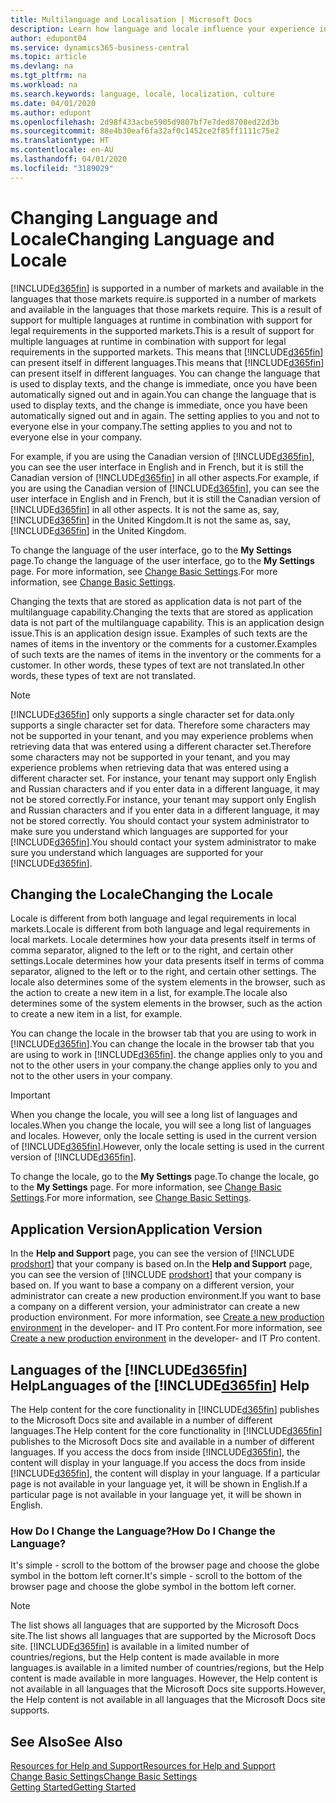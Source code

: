 ```yaml
---
title: Multilanguage and Localisation | Microsoft Docs
description: Learn how language and locale influence your experience in Business Central.
author: edupont04
ms.service: dynamics365-business-central
ms.topic: article
ms.devlang: na
ms.tgt_pltfrm: na
ms.workload: na
ms.search.keywords: language, locale, localization, culture
ms.date: 04/01/2020
ms.author: edupont
ms.openlocfilehash: 2d98f433acbe5905d9807bf7e7ded8708ed22d3b
ms.sourcegitcommit: 88e4b30eaf6fa32af0c1452ce2f85ff1111c75e2
ms.translationtype: HT
ms.contentlocale: en-AU
ms.lasthandoff: 04/01/2020
ms.locfileid: "3189029"
---
```

# <a name="changing-language-and-locale"></a><span data-ttu-id="99f95-103">Changing Language and Locale</span><span class="sxs-lookup"><span data-stu-id="99f95-103">Changing Language and Locale</span></span>

[!INCLUDE[d365fin](includes/d365fin_md.md)] <span data-ttu-id="99f95-104">is supported in a number of markets and available in the languages that those markets require.</span><span class="sxs-lookup"><span data-stu-id="99f95-104">is supported in a number of markets and available in the languages that those markets require.</span></span> <span data-ttu-id="99f95-105">This is a result of support for multiple languages at runtime in combination with support for legal requirements in the supported markets.</span><span class="sxs-lookup"><span data-stu-id="99f95-105">This is a result of support for multiple languages at runtime in combination with support for legal requirements in the supported markets.</span></span> <span data-ttu-id="99f95-106">This means that [!INCLUDE[d365fin](includes/d365fin_md.md)] can present itself in different languages.</span><span class="sxs-lookup"><span data-stu-id="99f95-106">This means that [!INCLUDE[d365fin](includes/d365fin_md.md)] can present itself in different languages.</span></span> <span data-ttu-id="99f95-107">You can change the language that is used to display texts, and the change is immediate, once you have been automatically signed out and in again.</span><span class="sxs-lookup"><span data-stu-id="99f95-107">You can change the language that is used to display texts, and the change is immediate, once you have been automatically signed out and in again.</span></span> <span data-ttu-id="99f95-108">The setting applies to you and not to everyone else in your company.</span><span class="sxs-lookup"><span data-stu-id="99f95-108">The setting applies to you and not to everyone else in your company.</span></span>  

<span data-ttu-id="99f95-109">For example, if you are using the Canadian version of [!INCLUDE[d365fin](includes/d365fin_md.md)], you can see the user interface in English and in French, but it is still the Canadian version of [!INCLUDE[d365fin](includes/d365fin_md.md)] in all other aspects.</span><span class="sxs-lookup"><span data-stu-id="99f95-109">For example, if you are using the Canadian version of [!INCLUDE[d365fin](includes/d365fin_md.md)], you can see the user interface in English and in French, but it is still the Canadian version of [!INCLUDE[d365fin](includes/d365fin_md.md)] in all other aspects.</span></span> <span data-ttu-id="99f95-110">It is not the same as, say, [!INCLUDE[d365fin](includes/d365fin_md.md)] in the United Kingdom.</span><span class="sxs-lookup"><span data-stu-id="99f95-110">It is not the same as, say, [!INCLUDE[d365fin](includes/d365fin_md.md)] in the United Kingdom.</span></span>  

<span data-ttu-id="99f95-111">To change the language of the user interface, go to the **My Settings** page.</span><span class="sxs-lookup"><span data-stu-id="99f95-111">To change the language of the user interface, go to the **My Settings** page.</span></span> <span data-ttu-id="99f95-112">For more information, see [Change Basic Settings](ui-change-basic-settings.md#language).</span><span class="sxs-lookup"><span data-stu-id="99f95-112">For more information, see [Change Basic Settings](ui-change-basic-settings.md#language).</span></span>  

<span data-ttu-id="99f95-113">Changing the texts that are stored as application data is not part of the multilanguage capability.</span><span class="sxs-lookup"><span data-stu-id="99f95-113">Changing the texts that are stored as application data is not part of the multilanguage capability.</span></span> <span data-ttu-id="99f95-114">This is an application design issue.</span><span class="sxs-lookup"><span data-stu-id="99f95-114">This is an application design issue.</span></span> <span data-ttu-id="99f95-115">Examples of such texts are the names of items in the inventory or the comments for a customer.</span><span class="sxs-lookup"><span data-stu-id="99f95-115">Examples of such texts are the names of items in the inventory or the comments for a customer.</span></span> <span data-ttu-id="99f95-116">In other words, these types of text are not translated.</span><span class="sxs-lookup"><span data-stu-id="99f95-116">In other words, these types of text are not translated.</span></span>  

> [!NOTE]  
> [!INCLUDE[d365fin](includes/d365fin_md.md)] <span data-ttu-id="99f95-117">only supports a single character set for data.</span><span class="sxs-lookup"><span data-stu-id="99f95-117">only supports a single character set for data.</span></span> <span data-ttu-id="99f95-118">Therefore some characters may not be supported in your tenant, and you may experience problems when retrieving data that was entered using a different character set.</span><span class="sxs-lookup"><span data-stu-id="99f95-118">Therefore some characters may not be supported in your tenant, and you may experience problems when retrieving data that was entered using a different character set.</span></span> <span data-ttu-id="99f95-119">For instance, your tenant may support only English and Russian characters and if you enter data in a different language, it may not be stored correctly.</span><span class="sxs-lookup"><span data-stu-id="99f95-119">For instance, your tenant may support only English and Russian characters and if you enter data in a different language, it may not be stored correctly.</span></span> <span data-ttu-id="99f95-120">You should contact your system administrator to make sure you understand which languages are supported for your [!INCLUDE[d365fin](includes/d365fin_md.md)].</span><span class="sxs-lookup"><span data-stu-id="99f95-120">You should contact your system administrator to make sure you understand which languages are supported for your [!INCLUDE[d365fin](includes/d365fin_md.md)].</span></span>  

## <a name="changing-the-locale"></a><span data-ttu-id="99f95-121">Changing the Locale</span><span class="sxs-lookup"><span data-stu-id="99f95-121">Changing the Locale</span></span>
<span data-ttu-id="99f95-122">Locale is different from both language and legal requirements in local markets.</span><span class="sxs-lookup"><span data-stu-id="99f95-122">Locale is different from both language and legal requirements in local markets.</span></span> <span data-ttu-id="99f95-123">Locale determines how your data presents itself in terms of comma separator, aligned to the left or to the right, and certain other settings.</span><span class="sxs-lookup"><span data-stu-id="99f95-123">Locale determines how your data presents itself in terms of comma separator, aligned to the left or to the right, and certain other settings.</span></span> <span data-ttu-id="99f95-124">The locale also determines some of the system elements in the browser, such as the action to create a new item in a list, for example.</span><span class="sxs-lookup"><span data-stu-id="99f95-124">The locale also determines some of the system elements in the browser, such as the action to create a new item in a list, for example.</span></span>  

<span data-ttu-id="99f95-125">You can change the locale in the browser tab that you are using to work in [!INCLUDE[d365fin](includes/d365fin_md.md)].</span><span class="sxs-lookup"><span data-stu-id="99f95-125">You can change the locale in the browser tab that you are using to work in [!INCLUDE[d365fin](includes/d365fin_md.md)].</span></span> <span data-ttu-id="99f95-126">the change applies only to you and not to the other users in your company.</span><span class="sxs-lookup"><span data-stu-id="99f95-126">the change applies only to you and not to the other users in your company.</span></span>  

> [!IMPORTANT]  
>  <span data-ttu-id="99f95-127">When you change the locale, you will see a long list of languages and locales.</span><span class="sxs-lookup"><span data-stu-id="99f95-127">When you change the locale, you will see a long list of languages and locales.</span></span> <span data-ttu-id="99f95-128">However, only the locale setting is used in the current version of [!INCLUDE[d365fin](includes/d365fin_md.md)].</span><span class="sxs-lookup"><span data-stu-id="99f95-128">However, only the locale setting is used in the current version of [!INCLUDE[d365fin](includes/d365fin_md.md)].</span></span>  

<span data-ttu-id="99f95-129">To change the locale, go to the **My Settings** page.</span><span class="sxs-lookup"><span data-stu-id="99f95-129">To change the locale, go to the **My Settings** page.</span></span> <span data-ttu-id="99f95-130">For more information, see [Change Basic Settings](ui-change-basic-settings.md).</span><span class="sxs-lookup"><span data-stu-id="99f95-130">For more information, see [Change Basic Settings](ui-change-basic-settings.md).</span></span>  

## <a name="application-version"></a><span data-ttu-id="99f95-131">Application Version</span><span class="sxs-lookup"><span data-stu-id="99f95-131">Application Version</span></span>

<span data-ttu-id="99f95-132">In the **Help and Support** page, you can see the version of [!INCLUDE [prodshort](includes/prodshort.md)] that your company is based on.</span><span class="sxs-lookup"><span data-stu-id="99f95-132">In the **Help and Support** page, you can see the version of [!INCLUDE [prodshort](includes/prodshort.md)] that your company is based on.</span></span> <span data-ttu-id="99f95-133">If you want to base a company on a different version, your administrator can create a new production environment.</span><span class="sxs-lookup"><span data-stu-id="99f95-133">If you want to base a company on a different version, your administrator can create a new production environment.</span></span> <span data-ttu-id="99f95-134">For more information, see [Create a new production environment](/dynamics365/business-central/dev-itpro/administration/tenant-admin-center-environments#create-a-new-production-environment) in the developer- and IT Pro content.</span><span class="sxs-lookup"><span data-stu-id="99f95-134">For more information, see [Create a new production environment](/dynamics365/business-central/dev-itpro/administration/tenant-admin-center-environments#create-a-new-production-environment) in the developer- and IT Pro content.</span></span>  

## <a name="languages-of-the-d365fin-help"></a><span data-ttu-id="99f95-135">Languages of the [!INCLUDE[d365fin](includes/d365fin_md.md)] Help</span><span class="sxs-lookup"><span data-stu-id="99f95-135">Languages of the [!INCLUDE[d365fin](includes/d365fin_md.md)] Help</span></span>
<span data-ttu-id="99f95-136">The Help content for the core functionality in [!INCLUDE[d365fin](includes/d365fin_md.md)] publishes to the Microsoft Docs site and available in a number of different languages.</span><span class="sxs-lookup"><span data-stu-id="99f95-136">The Help content for the core functionality in [!INCLUDE[d365fin](includes/d365fin_md.md)] publishes to the Microsoft Docs site and available in a number of different languages.</span></span> <span data-ttu-id="99f95-137">If you access the docs from inside [!INCLUDE[d365fin](includes/d365fin_md.md)], the content will display in your language.</span><span class="sxs-lookup"><span data-stu-id="99f95-137">If you access the docs from inside [!INCLUDE[d365fin](includes/d365fin_md.md)], the content will display in your language.</span></span> <span data-ttu-id="99f95-138">If a particular page is not available in your language yet, it will be shown in English.</span><span class="sxs-lookup"><span data-stu-id="99f95-138">If a particular page is not available in your language yet, it will be shown in English.</span></span>

### <a name="how-do-i-change-the-language"></a><span data-ttu-id="99f95-139">How Do I Change the Language?</span><span class="sxs-lookup"><span data-stu-id="99f95-139">How Do I Change the Language?</span></span>
<span data-ttu-id="99f95-140">It's simple - scroll to the bottom of the browser page and choose the globe symbol in the bottom left corner.</span><span class="sxs-lookup"><span data-stu-id="99f95-140">It's simple - scroll to the bottom of the browser page and choose the globe symbol in the bottom left corner.</span></span>

> [!NOTE]  
> <span data-ttu-id="99f95-141">The list shows all languages that are supported by the Microsoft Docs site.</span><span class="sxs-lookup"><span data-stu-id="99f95-141">The list shows all languages that are supported by the Microsoft Docs site.</span></span> [!INCLUDE[d365fin](includes/d365fin_md.md)] <span data-ttu-id="99f95-142">is available in a limited number of countries/regions, but the Help content is made available in more languages.</span><span class="sxs-lookup"><span data-stu-id="99f95-142">is available in a limited number of countries/regions, but the Help content is made available in more languages.</span></span> <span data-ttu-id="99f95-143">However, the Help content is not available in all languages that the Microsoft Docs site supports.</span><span class="sxs-lookup"><span data-stu-id="99f95-143">However, the Help content is not available in all languages that the Microsoft Docs site supports.</span></span>

## <a name="see-also"></a><span data-ttu-id="99f95-144">See Also</span><span class="sxs-lookup"><span data-stu-id="99f95-144">See Also</span></span>

[<span data-ttu-id="99f95-145">Resources for Help and Support</span><span class="sxs-lookup"><span data-stu-id="99f95-145">Resources for Help and Support</span></span>](product-help-and-support.md)  
[<span data-ttu-id="99f95-146">Change Basic Settings</span><span class="sxs-lookup"><span data-stu-id="99f95-146">Change Basic Settings</span></span>](ui-change-basic-settings.md)  
[<span data-ttu-id="99f95-147">Getting Started</span><span class="sxs-lookup"><span data-stu-id="99f95-147">Getting Started</span></span>](product-get-started.md)  
